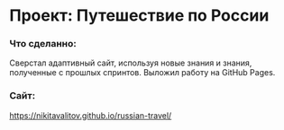 # Проект: Путешествие по России

### Что сделанно:
Сверстал адаптивный сайт, используя новые знания и знания, полученные с прошлых спринтов.
Выложил работу на GitHub Pages.

### Сайт:
https://nikitavalitov.github.io/russian-travel/
